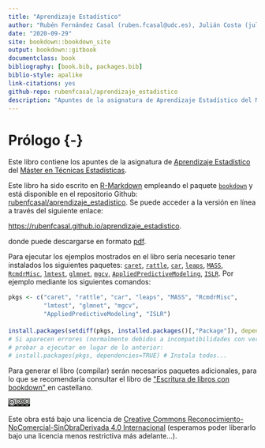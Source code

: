 ```yaml
--- 
title: "Aprendizaje Estadístico"
author: "Rubén Fernández Casal (ruben.fcasal@udc.es), Julián Costa (julian.costa@udc.es)"
date: "2020-09-29"
site: bookdown::bookdown_site
output: bookdown::gitbook
documentclass: book
bibliography: [book.bib, packages.bib]
biblio-style: apalike
link-citations: yes
github-repo: rubenfcasal/aprendizaje_estadistico
description: "Apuntes de la asignatura de Aprendizaje Estadístico del Máster en Técnicas Estadísticas."
---
```




# Prólogo {-}

Este libro contiene los apuntes de la asignatura de [Aprendizaje Estadístico](http://eamo.usc.es/pub/mte/index.php?option=com_content&view=article&id=74) del [Máster en Técnicas Estadísticas](http://eio.usc.es/pub/mte). 

Este libro ha sido escrito en [R-Markdown](http://rmarkdown.rstudio.com) empleando el paquete [`bookdown`](https://bookdown.org/yihui/bookdown/)  y está disponible en el repositorio Github: [rubenfcasal/aprendizaje_estadistico](https://github.com/rubenfcasal/aprendizaje_estadistico). 
Se puede acceder a la versión en línea a través del siguiente enlace:

<https://rubenfcasal.github.io/aprendizaje_estadistico>.

donde puede descargarse en formato [pdf](https://rubenfcasal.github.io/aprendizaje_estadistico/aprendizaje_estadistico.pdf).

Para ejecutar los ejemplos mostrados en el libro sería necesario tener instalados los siguientes paquetes:
[`caret`](https://CRAN.R-project.org/package=caret), [`rattle`](https://CRAN.R-project.org/package=rattle), [`car`](https://CRAN.R-project.org/package=car), [`leaps`](https://CRAN.R-project.org/package=leaps), [`MASS`](https://CRAN.R-project.org/package=MASS), [`RcmdrMisc`](https://CRAN.R-project.org/package=RcmdrMisc), [`lmtest`](https://CRAN.R-project.org/package=lmtest), [`glmnet`](https://CRAN.R-project.org/package=glmnet), [`mgcv`](https://CRAN.R-project.org/package=mgcv), [`AppliedPredictiveModeling`](https://CRAN.R-project.org/package=AppliedPredictiveModeling), [`ISLR`](https://CRAN.R-project.org/package=ISLR).
Por ejemplo mediante los siguientes comandos:

```r
pkgs <- c("caret", "rattle", "car", "leaps", "MASS", "RcmdrMisc", 
          "lmtest", "glmnet", "mgcv", 
          "AppliedPredictiveModeling", "ISLR")

install.packages(setdiff(pkgs, installed.packages()[,"Package"]), dependencies = TRUE)
# Si aparecen errores (normalmente debidos a incompatibilidades con versiones ya instaladas), 
# probar a ejecutar en lugar de lo anterior:
# install.packages(pkgs, dependencies=TRUE) # Instala todos...
```
Para generar el libro (compilar) serán necesarios paquetes adicionales, 
para lo que se recomendaría consultar el libro de ["Escritura de libros con bookdown" ](https://rubenfcasal.github.io/bookdown_intro) en castellano.

<img src="images/by-nc-nd-88x31.png" width="44" />

Este obra está bajo una licencia de [Creative Commons Reconocimiento-NoComercial-SinObraDerivada 4.0 Internacional](https://creativecommons.org/licenses/by-nc-nd/4.0/deed.es_ES) 
(esperamos poder liberarlo bajo una licencia menos restrictiva más adelante...).


